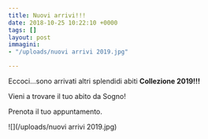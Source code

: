 ```yaml
---
title: Nuovi arrivi!!!
date: 2018-10-25 10:22:10 +0000
tags: []
layout: post
immagini:
- "/uploads/nuovi arrivi 2019.jpg"

---
```

Eccoci...sono arrivati altri splendidi abiti **Collezione 2019!!!**

Vieni a trovare il tuo abito da Sogno!

Prenota il tuo appuntamento.

![](/uploads/nuovi arrivi 2019.jpg)
